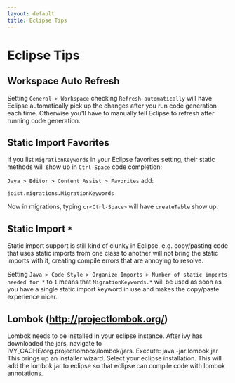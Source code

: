```yaml
---
layout: default
title: Eclipse Tips
---
```


Eclipse Tips
============

Workspace Auto Refresh
----------------------

Setting `General > Workspace` checking `Refresh automatically` will have Eclipse automatically pick up the changes after you run code generation each time. Otherwise you'll have to manually tell Eclipse to refresh after running code generation.

Static Import Favorites
-----------------------

If you list `MigrationKeywords` in your Eclipse favorites setting, their static methods will show up in `Ctrl-Space` code completion:

`Java > Editor > Content Assist > Favorites` add:

    joist.migrations.MigrationKeywords

Now in migrations, typing `cr<Ctrl-Space>` will have `createTable` show up.

Static Import `*`
-----------------

Static import support is still kind of clunky in Eclipse, e.g. copy/pasting code that uses static imports from one class to another will not bring the static imports with it, creating compile errors that are annoying to resolve.

Setting `Java > Code Style > Organize Imports > Number of static imports needed for *` to `1` means that `MigrationKeywords.*` will be used as soon as you have a single static import keyword in use and makes the copy/paste experience nicer.

Lombok (http://projectlombok.org/)
-----------------------
Lombok needs to be installed in your eclipse instance. After ivy has downloaded the jars, navigate to IVY_CACHE/org.projectlombox/lombok/jars. Execute:
java -jar lombok.jar
This brings up an installer wizard. Select your eclipse installation. This will add the lombok jar to eclipse so that eclipse can compile code with lombok annotations.
